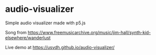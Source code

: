 # audio-visualizer
Simple audio visualizer made with p5.js

Song from https://www.freemusicarchive.org/music/jim-hall/synth-kid-elsewhere/wanderlust

Live demo at https://usvdh.github.io/audio-visualizer/